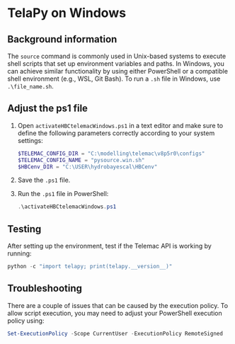 # TelaPy on Windows

## Background information


The `source` command is commonly used in Unix-based systems to execute shell scripts that set up environment variables and paths. In Windows, you can achieve similar functionality by using either PowerShell or a compatible shell environment (e.g., WSL, Git Bash). To run a `.sh` file in Windows, use `.\file_name.sh`.


## Adjust the ps1 file


1. Open `activateHBCtelemacWindows.ps1` in a text editor and make sure to define the following parameters correctly according to your system settings:

    ```powershell
    $TELEMAC_CONFIG_DIR = "C:\modelling\telemac\v8p5r0\configs"
    $TELEMAC_CONFIG_NAME = "pysource.win.sh"
    $HBCenv_DIR = "C:\USER\hydrobayescal\HBCenv"
    ```

2. Save the `.ps1` file.

3. Run the `.ps1` file in PowerShell:

   ```powershell
   .\activateHBCtelemacWindows.ps1
   ```

## Testing

After setting up the environment, test if the Telemac API is working by running:

```powershell
python -c "import telapy; print(telapy.__version__)"
```

## Troubleshooting

There are a couple of issues that can be caused by the execution policy. To allow script execution, you may need to adjust your PowerShell execution policy using:

```powershell
Set-ExecutionPolicy -Scope CurrentUser -ExecutionPolicy RemoteSigned
```

